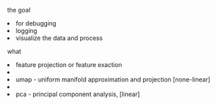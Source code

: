 the goal
<li>for debugging
<li>logging
<li>visualize the data and process

what
<li>feature projection or feature exaction
<li><li>umap - uniform manifold approximation and projection [none-linear]</li>
<li><li>pca - principal component analysis, [linear]</li>
